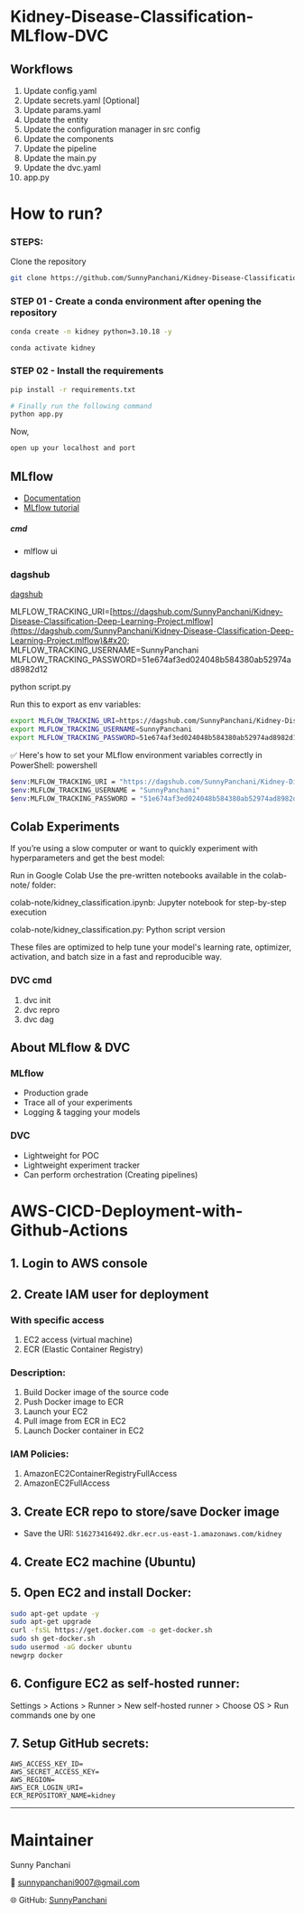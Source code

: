 # Kidney-Disease-Classification-MLflow-DVC

## Workflows

1. Update config.yaml
2. Update secrets.yaml \[Optional]
3. Update params.yaml
4. Update the entity
5. Update the configuration manager in src config
6. Update the components
7. Update the pipeline
8. Update the main.py
9. Update the dvc.yaml
10. app.py

# How to run?

### STEPS:

Clone the repository

```bash
git clone https://github.com/SunnyPanchani/Kidney-Disease-Classification-Deep-Learning-Project.git
```

### STEP 01 - Create a conda environment after opening the repository

```bash
conda create -n kidney python=3.10.18 -y
```

```bash
conda activate kidney
```

### STEP 02 - Install the requirements

```bash
pip install -r requirements.txt
```

```bash
# Finally run the following command
python app.py
```

Now,

```bash
open up your localhost and port
```

## MLflow

* [Documentation](https://mlflow.org/docs/latest/index.html)
* [MLflow tutorial](https://youtu.be/qdcHHrsXA48?si=bD5vDS60akNphkem)

##### cmd

* mlflow ui

### dagshub

[dagshub](https://dagshub.com/)

MLFLOW\_TRACKING\_URI=[https://dagshub.com/SunnyPanchani/Kidney-Disease-Classification-Deep-Learning-Project.mlflow](https://dagshub.com/SunnyPanchani/Kidney-Disease-Classification-Deep-Learning-Project.mlflow)&#x20;
MLFLOW\_TRACKING\_USERNAME=SunnyPanchani&#x20;
MLFLOW\_TRACKING\_PASSWORD=51e674af3ed024048b584380ab52974ad8982d12&#x20;

python script.py

Run this to export as env variables:

```bash
export MLFLOW_TRACKING_URI=https://dagshub.com/SunnyPanchani/Kidney-Disease-Classification-Deep-Learning-Project.mlflow
export MLFLOW_TRACKING_USERNAME=SunnyPanchani
export MLFLOW_TRACKING_PASSWORD=51e674af3ed024048b584380ab52974ad8982d12
```

✅ Here's how to set your MLflow environment variables correctly in PowerShell:
powershell

```bash
$env:MLFLOW_TRACKING_URI = "https://dagshub.com/SunnyPanchani/Kidney-Disease-Classification-Deep-Learning-Project.mlflow"
$env:MLFLOW_TRACKING_USERNAME = "SunnyPanchani"
$env:MLFLOW_TRACKING_PASSWORD = "51e674af3ed024048b584380ab52974ad8982d12"


```

## Colab Experiments

If you’re using a slow computer or want to quickly experiment with hyperparameters and get the best model:

Run in Google Colab
Use the pre-written notebooks available in the colab-note/ folder:

colab-note/kidney_classification.ipynb: Jupyter notebook for step-by-step execution

colab-note/kidney_classification.py: Python script version

These files are optimized to help tune your model's learning rate, optimizer, activation, and batch size in a fast and reproducible way.

### DVC cmd

1. dvc init
2. dvc repro
3. dvc dag

## About MLflow & DVC

### MLflow

* Production grade
* Trace all of your experiments
* Logging & tagging your models

### DVC

* Lightweight for POC
* Lightweight experiment tracker
* Can perform orchestration (Creating pipelines)

# AWS-CICD-Deployment-with-Github-Actions

## 1. Login to AWS console

## 2. Create IAM user for deployment

### With specific access

1. EC2 access (virtual machine)
2. ECR (Elastic Container Registry)

### Description:

1. Build Docker image of the source code
2. Push Docker image to ECR
3. Launch your EC2
4. Pull image from ECR in EC2
5. Launch Docker container in EC2

### IAM Policies:

1. AmazonEC2ContainerRegistryFullAccess
2. AmazonEC2FullAccess

## 3. Create ECR repo to store/save Docker image

* Save the URI: `516273416492.dkr.ecr.us-east-1.amazonaws.com/kidney`

## 4. Create EC2 machine (Ubuntu)

## 5. Open EC2 and install Docker:

```bash
sudo apt-get update -y
sudo apt-get upgrade
curl -fsSL https://get.docker.com -o get-docker.sh
sudo sh get-docker.sh
sudo usermod -aG docker ubuntu
newgrp docker
```

## 6. Configure EC2 as self-hosted runner:

Settings > Actions > Runner > New self-hosted runner > Choose OS > Run commands one by one

## 7. Setup GitHub secrets:

```
AWS_ACCESS_KEY_ID=
AWS_SECRET_ACCESS_KEY=
AWS_REGION=
AWS_ECR_LOGIN_URI=
ECR_REPOSITORY_NAME=kidney
```

---

# Maintainer
Sunny Panchani

📧 sunnypanchani9007@gmail.com

🌐 GitHub: [SunnyPanchani](https://github.com/SunnyPanchani)
 

